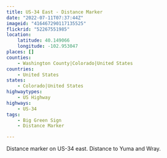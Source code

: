 ```yaml
---
title: US-34 East - Distance Marker
date: "2022-07-11T07:37:44Z"
imageid: "416467290117135525"
flickrid: "52267551985"
location:
    latitude: 40.149066
    longitude: -102.953047
places: []
counties:
    - Washington County|Colorado|United States
countries:
    - United States
states:
    - Colorado|United States
highwaytypes:
    - US Highway
highways:
    - US-34
tags:
    - Big Green Sign
    - Distance Marker

---
```

Distance marker on US-34 east.  Distance to Yuma and Wray.